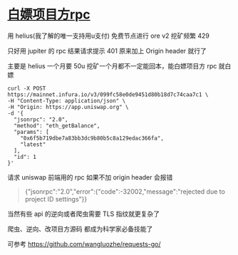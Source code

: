 # [白嫖项目方rpc](/2024/08/using_uniswap_rpc_url.md)

用 helius(我了解的唯一支持用u支付) 免费节点进行 ore v2 挖矿频繁 429

只好用 jupiter 的 rpc 结果请求提示 401 原来加上 Origin header 就行了

主要是 helius 一个月要 50u 挖矿一个月都不一定能回本，能白嫖项目方 rpc 就白嫖

```
curl -X POST https://mainnet.infura.io/v3/099fc58e0de9451d80b18d7c74caa7c1 \
-H "Content-Type: application/json" \
-H "Origin: https://app.uniswap.org" \
-d '{
  "jsonrpc": "2.0",
  "method": "eth_getBalance",
  "params": [
    "0x6f5b719dbe7a83bb3dc9b80b5c8a129edac366fa",
    "latest"
  ],
  "id": 1
}'
```

请求 uniswap 前端用的 rpc 如果不加 origin header 会报错

> {"jsonrpc":"2.0","error":{"code":-32002,"message":"rejected due to project ID settings"}}

当然有些 api 的逆向或者爬虫需要 TLS 指纹就更复杂了

爬虫、逆向、改项目方源码 都成为科学家必备技能了

可参考 https://github.com/wangluozhe/requests-go/
